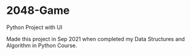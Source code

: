 # 2048-Game
Python Project with UI

Made this project in Sep 2021 when completed my Data Structures and Algorithm in Python Course.
